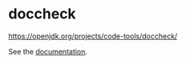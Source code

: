 # doccheck
https://openjdk.org/projects/code-tools/doccheck/

See the [documentation](src/doc/doccheck.md).
